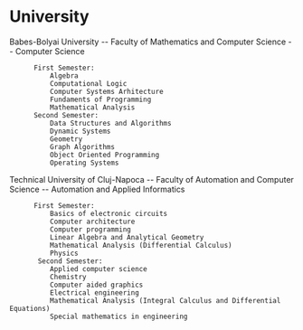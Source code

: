 # University

 Babes-Bolyai University -- Faculty of Mathematics and Computer Science -- Computer Science
 
          First Semester:
              Algebra
              Computational Logic
              Computer Systems Arhitecture
              Fundaments of Programming
              Mathematical Analysis
          Second Semester:
              Data Structures and Algorithms
              Dynamic Systems
              Geometry
              Graph Algorithms
              Object Oriented Programming
              Operating Systems
         
Technical University of Cluj-Napoca -- Faculty of Automation and Computer Science -- Automation and Applied Informatics

          First Semester:
              Basics of electronic circuits
              Computer architecture
              Computer programming
              Linear Algebra and Analytical Geometry
              Mathematical Analysis (Differential Calculus)
              Physics
           Second Semester:
              Applied computer science
              Chemistry
              Computer aided graphics
              Electrical engineering
              Mathematical Analysis (Integral Calculus and Differential Equations)
              Special mathematics in engineering
